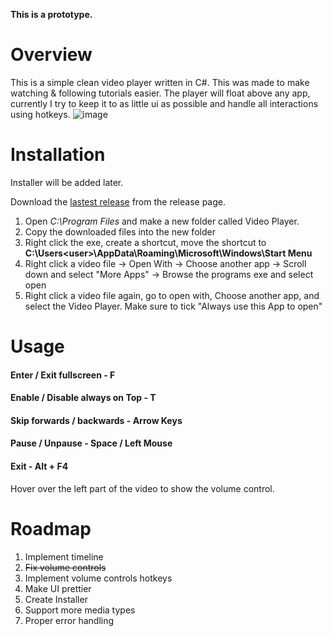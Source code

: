 **This is a prototype.**

# Overview
This is a simple clean video player written in C#. This was made to make watching & following tutorials easier.
The player will float above any app,
currently I try to keep it to as little ui as possible and handle all interactions using hotkeys.
![image](https://github.com/2latemc/VideoPlayer/assets/89020720/00cfe80b-71da-41f8-83fc-6c24a6d7699d)


# Installation
Installer will be added later.

Download the [lastest release](https://github.com/2latemc/VideoPlayer/releases) from the release page. 
1. Open *C:\Program Files* and make a new folder called Video Player.
2. Copy the downloaded files into the new folder
3. Right click the exe, create a shortcut, move the shortcut to **C:\Users\<user>\AppData\Roaming\Microsoft\Windows\Start Menu**
4. Right click a video file -> Open With -> Choose another app -> Scroll down and select "More Apps" -> Browse the programs exe and select open
5. Right click a video file again, go to open with, Choose another app, and select the Video Player. Make sure to tick "Always use this App to open"


# Usage

#### Enter / Exit fullscreen - F

#### Enable / Disable always on Top - T
#### Skip forwards / backwards - Arrow Keys
#### Pause / Unpause - Space / Left Mouse
#### Exit - Alt + F4

Hover over the left part of the video to show the volume control.

# Roadmap
1. Implement timeline
2. ~~Fix volume controls~~
3. Implement volume controls hotkeys
4. Make UI prettier
5. Create Installer
6. Support more media types
7. Proper error handling
